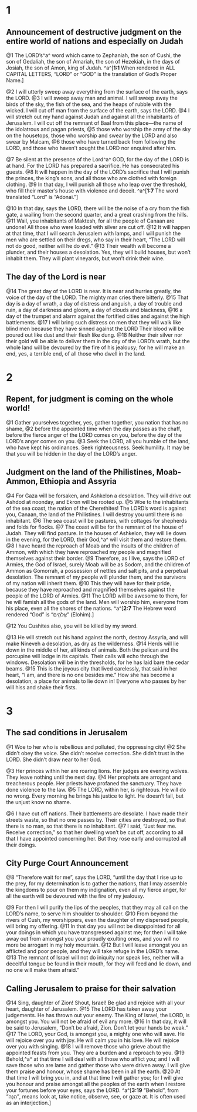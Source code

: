 # 1 
## Announcement of destructive judgment on the entire world of nations and especially on Judah
@1 The LORD’s^a^ word which came to Zephaniah, the son of Cushi, the son of Gedaliah, the son of Amariah, the son of Hezekiah, in the days of Josiah, the son of Amon, king of Judah. 
^a^[**1:1** When rendered in ALL CAPITAL LETTERS, “LORD” or “GOD” is the translation of God’s Proper Name.]

@2 I will utterly sweep away everything from the surface of the earth, says the LORD. 
@3 I will sweep away man and animal. I will sweep away the birds of the sky, the fish of the sea, and the heaps of rubble with the wicked. I will cut off man from the surface of the earth, says the LORD. 
@4 I will stretch out my hand against Judah and against all the inhabitants of Jerusalem. I will cut off the remnant of Baal from this place—the name of the idolatrous and pagan priests, 
@5 those who worship the army of the sky on the housetops, those who worship and swear by the LORD and also swear by Malcam, 
@6 those who have turned back from following the LORD, and those who haven’t sought the LORD nor enquired after him. 

@7 Be silent at the presence of the Lord^a^ GOD, for the day of the LORD is at hand. For the LORD has prepared a sacrifice. He has consecrated his guests. 
@8 It will happen in the day of the LORD’s sacrifice that I will punish the princes, the king’s sons, and all those who are clothed with foreign clothing. 
@9 In that day, I will punish all those who leap over the threshold, who fill their master’s house with violence and deceit. 
^a^[**1:7** The word translated “Lord” is “Adonai.”]

@10 In that day, says the LORD, there will be the noise of a cry from the fish gate, a wailing from the second quarter, and a great crashing from the hills. 
@11 Wail, you inhabitants of Maktesh, for all the people of Canaan are undone! All those who were loaded with silver are cut off. 
@12 It will happen at that time, that I will search Jerusalem with lamps, and I will punish the men who are settled on their dregs, who say in their heart, “The LORD will not do good, neither will he do evil.” 
@13 Their wealth will become a plunder, and their houses a desolation. Yes, they will build houses, but won’t inhabit them. They will plant vineyards, but won’t drink their wine.

## The day of the Lord is near

@14 The great day of the LORD is near. It is near and hurries greatly, the voice of the day of the LORD. The mighty man cries there bitterly. 
@15 That day is a day of wrath, a day of distress and anguish, a day of trouble and ruin, a day of darkness and gloom, a day of clouds and blackness, 
@16 a day of the trumpet and alarm against the fortified cities and against the high battlements. 
@17 I will bring such distress on men that they will walk like blind men because they have sinned against the LORD Their blood will be poured out like dust and their flesh like dung. 
@18 Neither their silver nor their gold will be able to deliver them in the day of the LORD’s wrath, but the whole land will be devoured by the fire of his jealousy; for he will make an end, yes, a terrible end, of all those who dwell in the land. 

# 2 
## Repent, for judgment is coming on the whole world!
@1 Gather yourselves together, yes, gather together, you nation that has no shame, 
@2 before the appointed time when the day passes as the chaff, before the fierce anger of the LORD comes on you, before the day of the LORD’s anger comes on you. 
@3 Seek the LORD, all you humble of the land, who have kept his ordinances. Seek righteousness. Seek humility. It may be that you will be hidden in the day of the LORD’s anger.

## Judgment on the land of the Philistines, Moab-Ammon, Ethiopia and Assyria
@4 For Gaza will be forsaken, and Ashkelon a desolation. They will drive out Ashdod at noonday, and Ekron will be rooted up. 
@5 Woe to the inhabitants of the sea coast, the nation of the Cherethites! The LORD’s word is against you, Canaan, the land of the Philistines. I will destroy you until there is no inhabitant. 
@6 The sea coast will be pastures, with cottages for shepherds and folds for flocks. 
@7 The coast will be for the remnant of the house of Judah. They will find pasture. In the houses of Ashkelon, they will lie down in the evening, for the LORD, their God,^a^ will visit them and restore them. 
@8 I have heard the reproach of Moab and the insults of the children of Ammon, with which they have reproached my people and magnified themselves against their border. 
@9 Therefore, as I live, says the LORD of Armies, the God of Israel, surely Moab will be as Sodom, and the children of Ammon as Gomorrah, a possession of nettles and salt pits, and a perpetual desolation. The remnant of my people will plunder them, and the survivors of my nation will inherit them. 
@10 This they will have for their pride, because they have reproached and magnified themselves against the people of the LORD of Armies. 
@11 The LORD will be awesome to them, for he will famish all the gods of the land. Men will worship him, everyone from his place, even all the shores of the nations. 
^a^[**2:7** The Hebrew word rendered “God” is “אֱלֹהִ֑ים” (Elohim).]

@12 You Cushites also, you will be killed by my sword. 

@13 He will stretch out his hand against the north, destroy Assyria, and will make Nineveh a desolation, as dry as the wilderness. 
@14 Herds will lie down in the middle of her, all kinds of animals. Both the pelican and the porcupine will lodge in its capitals. Their calls will echo through the windows. Desolation will be in the thresholds, for he has laid bare the cedar beams. 
@15 This is the joyous city that lived carelessly, that said in her heart, “I am, and there is no one besides me.” How she has become a desolation, a place for animals to lie down in! Everyone who passes by her will hiss and shake their fists. 

# 3 
## The sad conditions in Jerusalem
@1 Woe to her who is rebellious and polluted, the oppressing city! 
@2 She didn’t obey the voice. She didn’t receive correction. She didn’t trust in the LORD. She didn’t draw near to her God. 

@3 Her princes within her are roaring lions. Her judges are evening wolves. They leave nothing until the next day. 
@4 Her prophets are arrogant and treacherous people. Her priests have profaned the sanctuary. They have done violence to the law. 
@5 The LORD, within her, is righteous. He will do no wrong. Every morning he brings his justice to light. He doesn’t fail, but the unjust know no shame. 

@6 I have cut off nations. Their battlements are desolate. I have made their streets waste, so that no one passes by. Their cities are destroyed, so that there is no man, so that there is no inhabitant. 
@7 I said, “Just fear me. Receive correction,” so that her dwelling won’t be cut off, according to all that I have appointed concerning her. But they rose early and corrupted all their doings.

## City Purge Court Announcement

@8 “Therefore wait for me”, says the LORD, “until the day that I rise up to the prey, for my determination is to gather the nations, that I may assemble the kingdoms to pour on them my indignation, even all my fierce anger, for all the earth will be devoured with the fire of my jealousy. 

@9 For then I will purify the lips of the peoples, that they may all call on the LORD’s name, to serve him shoulder to shoulder. 
@10 From beyond the rivers of Cush, my worshippers, even the daughter of my dispersed people, will bring my offering. 
@11 In that day you will not be disappointed for all your doings in which you have transgressed against me; for then I will take away out from amongst you your proudly exulting ones, and you will no more be arrogant in my holy mountain. 
@12 But I will leave amongst you an afflicted and poor people, and they will take refuge in the LORD’s name. 
@13 The remnant of Israel will not do iniquity nor speak lies, neither will a deceitful tongue be found in their mouth, for they will feed and lie down, and no one will make them afraid.”

## Calling Jerusalem to praise for their salvation

@14 Sing, daughter of Zion! Shout, Israel! Be glad and rejoice with all your heart, daughter of Jerusalem. 
@15 The LORD has taken away your judgements. He has thrown out your enemy. The King of Israel, the LORD, is amongst you. You will not be afraid of evil any more. 
@16 In that day, it will be said to Jerusalem, “Don’t be afraid, Zion. Don’t let your hands be weak.” 
@17 The LORD, your God, is amongst you, a mighty one who will save. He will rejoice over you with joy. He will calm you in his love. He will rejoice over you with singing. 
@18 I will remove those who grieve about the appointed feasts from you. They are a burden and a reproach to you. 
@19 Behold,^a^ at that time I will deal with all those who afflict you; and I will save those who are lame and gather those who were driven away. I will give them praise and honour, whose shame has been in all the earth. 
@20 At that time I will bring you in, and at that time I will gather you; for I will give you honour and praise amongst all the peoples of the earth when I restore your fortunes before your eyes, says the LORD. 
^a^[**3:19** “Behold”, from “הִנֵּה”, means look at, take notice, observe, see, or gaze at. It is often used as an interjection.]